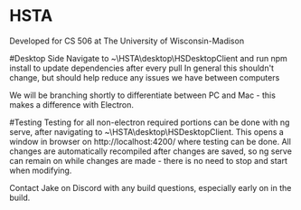 # HSTA
Developed for CS 506 at The University of Wisconsin-Madison

#Desktop Side
Navigate to ~\HSTA\desktop\HSDesktopClient and run npm install to update dependencies after every pull
In general this shouldn't change, but should help reduce any issues we have between computers

We will be branching shortly to differentiate between PC and Mac - this makes a difference with Electron.

#Testing
Testing for all non-electron required portions can be done with ng serve, after navigating to ~\HSTA\desktop\HSDesktopClient. This opens a window in browser on http://localhost:4200/ where testing can be done. 
All changes are automatically recompiled after changes are saved, so ng serve can remain on while changes are made - there is no need to stop and start when modifying.

Contact Jake on Discord with any build questions, especially early on in the build.